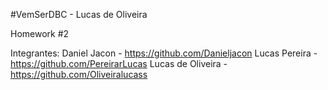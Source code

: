 #VemSerDBC - Lucas de Oliveira

Homework #2

Integrantes:
    Daniel Jacon - https://github.com/Danieljacon
    Lucas Pereira - https://github.com/PereirarLucas
    Lucas de Oliveira - https://github.com/Oliveiralucass

    